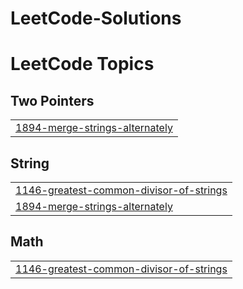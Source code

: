 # LeetCode-Solutions
<!---LeetCode Topics Start-->
# LeetCode Topics
## Two Pointers
|  |
| ------- |
| [1894-merge-strings-alternately](https://github.com/Kamohelo02/LeetCode-Solutions/tree/master/1894-merge-strings-alternately) |
## String
|  |
| ------- |
| [1146-greatest-common-divisor-of-strings](https://github.com/Kamohelo02/LeetCode-Solutions/tree/master/1146-greatest-common-divisor-of-strings) |
| [1894-merge-strings-alternately](https://github.com/Kamohelo02/LeetCode-Solutions/tree/master/1894-merge-strings-alternately) |
## Math
|  |
| ------- |
| [1146-greatest-common-divisor-of-strings](https://github.com/Kamohelo02/LeetCode-Solutions/tree/master/1146-greatest-common-divisor-of-strings) |
<!---LeetCode Topics End-->